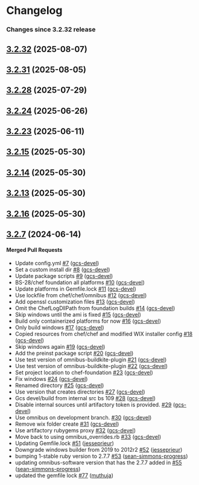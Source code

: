 # Changelog

<!-- latest_release -->
<!-- latest_release -->

<!-- release_rollup since=3.2.32 -->
### Changes since 3.2.32 release
<!-- release_rollup -->

<!-- latest_stable_release -->
## [3.2.32](https://github.com/chef/chef-foundation/tree/3.2.32) (2025-08-07)
<!-- latest_stable_release -->

## [3.2.31](https://github.com/chef/chef-foundation/tree/3.2.31) (2025-08-05)

## [3.2.28](https://github.com/chef/chef-foundation/tree/3.2.28) (2025-07-29)

## [3.2.24](https://github.com/chef/chef-foundation/tree/3.2.24) (2025-06-26)

## [3.2.23](https://github.com/chef/chef-foundation/tree/3.2.23) (2025-06-11)

## [3.2.15](https://github.com/chef/chef-foundation/tree/3.2.15) (2025-05-30)

## [3.2.14](https://github.com/chef/chef-foundation/tree/3.2.14) (2025-05-30)

## [3.2.13](https://github.com/chef/chef-foundation/tree/3.2.13) (2025-05-30)

## [3.2.16](https://github.com/chef/chef-foundation/tree/3.2.16) (2025-05-30)

## [3.2.7](https://github.com/chef/chef-foundation/tree/3.2.7) (2024-06-14)

#### Merged Pull Requests
- Update config.yml [#7](https://github.com/chef/chef-foundation/pull/7) ([gcs-devel](https://github.com/gcs-devel))
- Set a custom install dir [#8](https://github.com/chef/chef-foundation/pull/8) ([gcs-devel](https://github.com/gcs-devel))
- Update package scripts [#9](https://github.com/chef/chef-foundation/pull/9) ([gcs-devel](https://github.com/gcs-devel))
- BS-28/chef foundation all platforms [#10](https://github.com/chef/chef-foundation/pull/10) ([gcs-devel](https://github.com/gcs-devel))
- Update platforms in Gemfile.lock [#11](https://github.com/chef/chef-foundation/pull/11) ([gcs-devel](https://github.com/gcs-devel))
- Use lockfile from chef/chef/omnibus [#12](https://github.com/chef/chef-foundation/pull/12) ([gcs-devel](https://github.com/gcs-devel))
- Add openssl customization files [#13](https://github.com/chef/chef-foundation/pull/13) ([gcs-devel](https://github.com/gcs-devel))
- Omit the ChefLogDllPath from foundation builds [#14](https://github.com/chef/chef-foundation/pull/14) ([gcs-devel](https://github.com/gcs-devel))
- Skip windows until the ami is fixed [#15](https://github.com/chef/chef-foundation/pull/15) ([gcs-devel](https://github.com/gcs-devel))
- Build only containerized platforms for now [#16](https://github.com/chef/chef-foundation/pull/16) ([gcs-devel](https://github.com/gcs-devel))
- Only build windows [#17](https://github.com/chef/chef-foundation/pull/17) ([gcs-devel](https://github.com/gcs-devel))
- Copied resources from chef/chef and modified WIX installer config [#18](https://github.com/chef/chef-foundation/pull/18) ([gcs-devel](https://github.com/gcs-devel))
- Skip windows again [#19](https://github.com/chef/chef-foundation/pull/19) ([gcs-devel](https://github.com/gcs-devel))
- Add the preinst package script [#20](https://github.com/chef/chef-foundation/pull/20) ([gcs-devel](https://github.com/gcs-devel))
- Use test version of omnibus-buildkite-plugin [#21](https://github.com/chef/chef-foundation/pull/21) ([gcs-devel](https://github.com/gcs-devel))
- Use test version of omnibus-buildkite-plugin [#22](https://github.com/chef/chef-foundation/pull/22) ([gcs-devel](https://github.com/gcs-devel))
- Set project location to chef-foundation [#23](https://github.com/chef/chef-foundation/pull/23) ([gcs-devel](https://github.com/gcs-devel))
- Fix windows [#24](https://github.com/chef/chef-foundation/pull/24) ([gcs-devel](https://github.com/gcs-devel))
- Renamed directory [#25](https://github.com/chef/chef-foundation/pull/25) ([gcs-devel](https://github.com/gcs-devel))
- Use version that creates directories [#27](https://github.com/chef/chef-foundation/pull/27) ([gcs-devel](https://github.com/gcs-devel))
- Gcs devel/build from internal src bs 109 [#28](https://github.com/chef/chef-foundation/pull/28) ([gcs-devel](https://github.com/gcs-devel))
- Disable internal sources until artifactory token is provided. [#29](https://github.com/chef/chef-foundation/pull/29) ([gcs-devel](https://github.com/gcs-devel))
- Use omnibus on development branch. [#30](https://github.com/chef/chef-foundation/pull/30) ([gcs-devel](https://github.com/gcs-devel))
- Remove wix folder create [#31](https://github.com/chef/chef-foundation/pull/31) ([gcs-devel](https://github.com/gcs-devel))
- Use artifactory rubygems proxy [#32](https://github.com/chef/chef-foundation/pull/32) ([gcs-devel](https://github.com/gcs-devel))
- Move back to using omnibus_overrides.rb [#33](https://github.com/chef/chef-foundation/pull/33) ([gcs-devel](https://github.com/gcs-devel))
- Updating Gemfile.lock [#51](https://github.com/chef/chef-foundation/pull/51) ([jesseprieur](https://github.com/jesseprieur))
- Downgrade windows builder from 2019 to 2012r2 [#52](https://github.com/chef/chef-foundation/pull/52) ([jesseprieur](https://github.com/jesseprieur))
- bumping 1-stable ruby version to 2.7.7 [#53](https://github.com/chef/chef-foundation/pull/53) ([sean-simmons-progress](https://github.com/sean-simmons-progress))
- updating omnibus-software version that has the 2.7.7 added in [#55](https://github.com/chef/chef-foundation/pull/55) ([sean-simmons-progress](https://github.com/sean-simmons-progress))
- updated the gemfile lock [#77](https://github.com/chef/chef-foundation/pull/77) ([muthuja](https://github.com/muthuja))